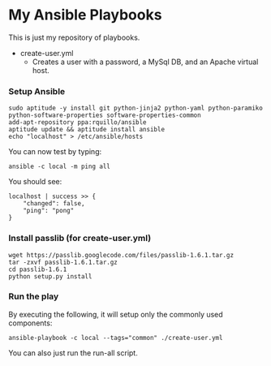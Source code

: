 My Ansible Playbooks
=================

This is just my repository of playbooks.

* create-user.yml
  * Creates a user with a password, a MySql DB, and an Apache virtual host.

### Setup Ansible

    sudo aptitude -y install git python-jinja2 python-yaml python-paramiko python-software-properties software-properties-common
    add-apt-repository ppa:rquillo/ansible
    aptitude update && aptitude install ansible
    echo "localhost" > /etc/ansible/hosts

You can now test by typing:

    ansible -c local -m ping all

You should see:

    localhost | success >> {
        "changed": false, 
        "ping": "pong"
    }

### Install passlib (for create-user.yml)

    wget https://passlib.googlecode.com/files/passlib-1.6.1.tar.gz
    tar -zxvf passlib-1.6.1.tar.gz
    cd passlib-1.6.1
    python setup.py install
   
### Run the play

By executing the following, it will setup only the commonly used components:

    ansible-playbook -c local --tags="common" ./create-user.yml
    
You can also just run the run-all script.
